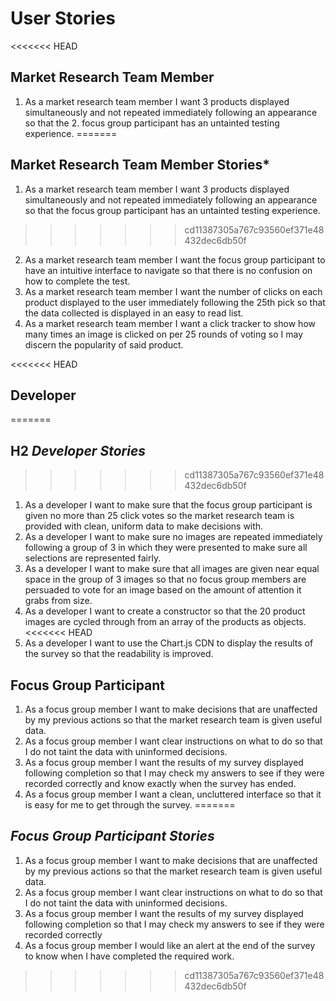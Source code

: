 # User Stories
<<<<<<< HEAD

## Market Research Team Member
1. As a market research team member I want 3 products displayed simultaneously and not repeated immediately following an appearance so that the 2. focus group participant has an untainted testing experience.
=======
## Market Research Team Member Stories*
1. As a market research team member I want 3 products displayed simultaneously and not repeated immediately following an appearance so that the focus group participant has an untainted testing experience.
>>>>>>> cd11387305a767c93560ef371e48432dec6db50f
2. As a market research team member I want the focus group participant to have an intuitive interface to navigate so that there is no confusion on how to complete the test.
3. As a market research team member I want the number of clicks on each product displayed to the user immediately following the 25th pick so that the data collected is displayed in an easy to read list.
4. As a market research team member I want a click tracker to show how many times an image is clicked on per 25 rounds of voting so I may discern the popularity of said product.

<<<<<<< HEAD
## Developer
=======
## H2 *Developer Stories*
>>>>>>> cd11387305a767c93560ef371e48432dec6db50f
1. As a developer I want to make sure that the focus group participant is given no more than 25 click votes so the market research team is provided with clean, uniform data to make decisions with.
2. As a developer I want to make sure no images are repeated immediately following a group of 3 in which they were presented to make sure all selections are represented fairly.
3. As a developer I want to make sure that all images are given near equal space in the group of 3 images so that no focus group members are persuaded to vote for an image based on the amount of attention it grabs from size.
4. As a developer I want to create a constructor so that the 20 product images are cycled through from an array of the products as objects.
<<<<<<< HEAD
5. As a developer I want to use the Chart.js CDN to display the results of the survey so that the readability is improved.

## Focus Group Participant
1. As a focus group member I want to make decisions that are unaffected by my previous actions so that the market research team is given useful data.
2. As a focus group member I want clear instructions on what to do so that I do not taint the data with uninformed decisions.
3. As a focus group member I want the results of my survey displayed following completion so that I may check my answers to see if they were recorded correctly and know exactly when the survey has ended.
4. As a focus group member I want a clean, uncluttered interface so that it is easy for me to get through the survey.
=======

## *Focus Group Participant Stories*
1. As a focus group member I want to make decisions that are unaffected by my previous actions so that the market research team is given useful data.
2. As a focus group member I want clear instructions on what to do so that I do not taint the data with uninformed decisions.
3. As a focus group member I want the results of my survey displayed following completion so that I may check my answers to see if they were recorded correctly
4. As a focus group member I would like an alert at the end of the survey to know when I have completed the required work.

>>>>>>> cd11387305a767c93560ef371e48432dec6db50f



